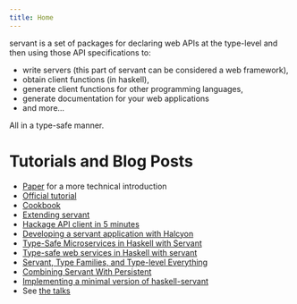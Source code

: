 ```yaml
---
title: Home
---
```


<emph>servant</emph> is a set of packages for declaring web APIs at the
type-level and then using those API specifications to:

- write servers (this part of servant can be considered a web framework),
- obtain client functions (in haskell),
- generate client functions for other programming languages,
- generate documentation for your web applications
- and more...

All in a type-safe manner.

# Tutorials and Blog Posts

- [Paper](http://www.andres-loeh.de/Servant/servant-wgp.pdf) for a more technical introduction
- [Official tutorial](https://haskell-servant.readthedocs.io/en/stable/tutorial/index.html)
- [Cookbook](https://haskell-servant.readthedocs.io/en/stable/cookbook/index.html)
- [Extending servant](/extending.html)
- [Hackage API client in 5 minutes](/client-in-5-minutes.html)
- [Developing a servant application with Halcyon](https://halcyon.sh/tutorial/)
- [Type-Safe Microservices in Haskell with Servant](https://github.com/k-bx/owlcloud)
- [Type-safe web services in Haskell with servant](http://taylor.fausak.me/2015/08/23/type-safe-web-services-in-haskell-with-servant/)
- [Servant, Type Families, and Type-level Everything](http://www.arow.info/blog/posts/2015-07-10-servant-intro.html)
- [Combining Servant With Persistent](http://www.parsonsmatt.org/2015/06/07/servant-persistent.html)
- [Implementing a minimal version of haskell-servant](https://www.well-typed.com/blog/2015/11/implementing-a-minimal-version-of-haskell-servant/)
- See [the talks](/talks.html)
